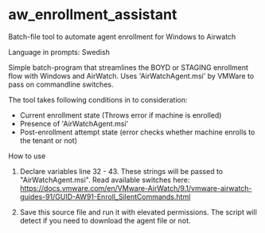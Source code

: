 # aw_enrollment_assistant
Batch-file tool to automate agent enrollment for Windows to Airwatch

Language in prompts: Swedish

Simple batch-program that streamlines the BOYD or STAGING enrollment flow with Windows and AirWatch.
Uses 'AirWatchAgent.msi' by VMWare to pass on commandline switches.

The tool takes following conditions in to consideration:

* Current enrollment state (Throws error if machine is enrolled) 
* Presence of 'AirWatchAgent.msi'
* Post-enrollment attempt state (error checks whether machine enrolls to the tenant or not)

How to use

1. Declare variables line 32 - 43. These strings will be passed to "AirWatchAgent.msi". 
   Read available switches here: https://docs.vmware.com/en/VMware-AirWatch/9.1/vmware-airwatch-guides-91/GUID-AW91-Enroll_SilentCommands.html

2. Save this source file and run it with elevated permissions. 
   The script will detect if you need to download the agent file or not.			
